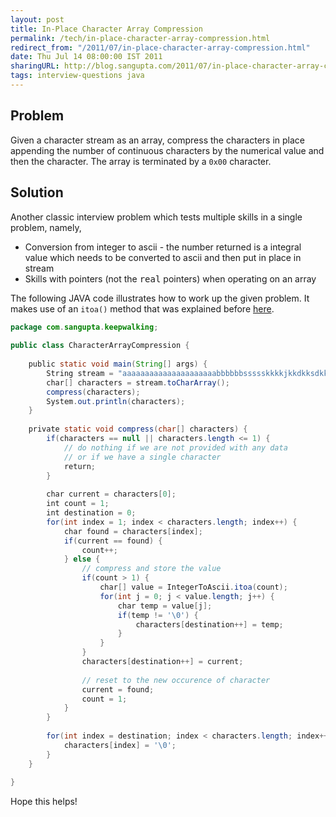 ```yaml
---
layout: post
title: In-Place Character Array Compression
permalink: /tech/in-place-character-array-compression.html
redirect_from: "/2011/07/in-place-character-array-compression.html"
date: Thu Jul 14 08:00:00 IST 2011
sharingURL: http://blog.sangupta.com/2011/07/in-place-character-array-compression.html
tags: interview-questions java
---
```


Problem
-------

Given a character stream as an array, compress the characters in place appending 
the number of continuous characters by the numerical value and then the character. 
The array is terminated by a `0x00` character.


Solution
--------

Another classic interview problem which tests multiple skills in a single problem, namely,

* Conversion from integer to ascii - the number returned is a integral value which needs to be converted to ascii and then put in place in stream
* Skills with pointers (not the <tt>real</tt> pointers) when operating on an array


The following JAVA code illustrates how to work up the given problem. It makes use of an 
`itoa()` method that was explained before <a href="">here</a>.

```java
package com.sangupta.keepwalking;
 
public class CharacterArrayCompression {
 
    public static void main(String[] args) {
        String stream = "aaaaaaaaaaaaaaaaaaaaabbbbbbssssskkkkjkkdkksdkkkdeeeekkllsssiii";
        char[] characters = stream.toCharArray();
        compress(characters);
        System.out.println(characters);
    }
 
    private static void compress(char[] characters) {
        if(characters == null || characters.length <= 1) {
            // do nothing if we are not provided with any data
            // or if we have a single character
            return;
        }
         
        char current = characters[0];
        int count = 1;
        int destination = 0;
        for(int index = 1; index < characters.length; index++) {
            char found = characters[index];
            if(current == found) {
                count++;
            } else {
                // compress and store the value
                if(count > 1) {
                    char[] value = IntegerToAscii.itoa(count);
                    for(int j = 0; j < value.length; j++) {
                        char temp = value[j];
                        if(temp != '\0') {
                            characters[destination++] = temp;
                        }
                    }
                }
                characters[destination++] = current;
                 
                // reset to the new occurence of character
                current = found;
                count = 1;
            }
        }
         
        for(int index = destination; index < characters.length; index++) {
            characters[index] = '\0';
        }
    }
 
}
```

Hope this helps!
